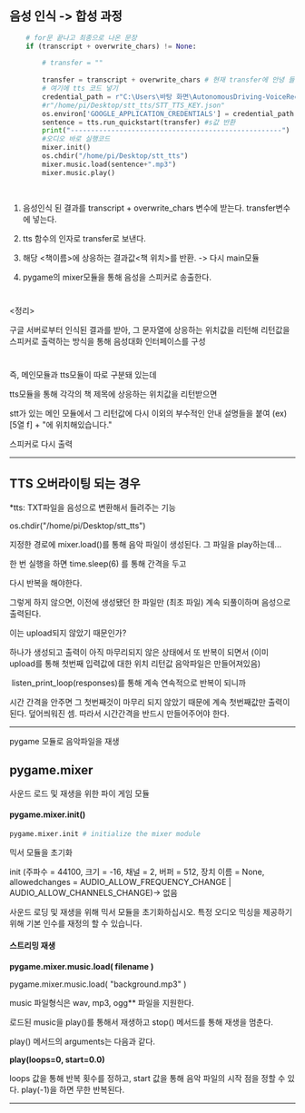 ## 음성 인식 -> 합성 과정

```python
    # for문 끝나고 최종으로 나온 문장
    if (transcript + overwrite_chars) != None: 
       
        # transfer = ""
       
        transfer = transcript + overwrite_chars # 현재 transfer에 안녕 들어있음
        # 여기에 tts 코드 넣기
        credential_path = r"C:\Users\바탕 화면\AutonomousDriving-VoiceRecognition-AI-Robot\Voice Conversation Interface/STT_TTS_KEY.json"
        #r"/home/pi/Desktop/stt_tts/STT_TTS_KEY.json"
        os.environ['GOOGLE_APPLICATION_CREDENTIALS'] = credential_path
        sentence = tts.run_quickstart(transfer) #s값 반환
        print("----------------------------------------------------")
        #오디오 바로 실행코드
        mixer.init()
        os.chdir("/home/pi/Desktop/stt_tts")
        mixer.music.load(sentence+".mp3")
        mixer.music.play()

        
```

1. 음성인식 된 결과를 transcript + overwrite_chars 변수에 받는다. transfer변수에 넣는다.

2. tts 함수의 인자로 transfer로 보낸다.

3. 해당 <책이름>에 상응하는 결과값<책 위치>를 반환. -> 다시 main모듈

4. pygame의 mixer모듈을 통해  음성을 스피커로 송출한다.

#

<정리>

구글 서버로부터 인식된 결과를 받아, 그 문자열에 상응하는 위치값을 리턴해  리턴값을 스피커로 출력하는 방식을 통해  음성대화 인터페이스를 구성

#

즉, 메인모듈과 tts모듈이 따로 구분돼 있는데

tts모듈을 통해  각각의 책 제목에 상응하는 위치값을 리턴받으면

stt가 있는 메인 모듈에서  그 리턴값에 다시 이외의 부수적인 안내 설명들을 붙여  (ex) [5열 f] + "에 위치해있습니다."

스피커로 다시 출력

---

## TTS 오버라이팅 되는 경우

*tts: TXT파일을 음성으로 변환해서 들려주는 기능



<TTS>

os.chdir("/home/pi/Desktop/stt_tts") 

지정한 경로에 mixer.load()를 통해 음악 파일이 생성된다. 그 파일을 play하는데... 

한 번 실행을 하면  time.sleep(6) 를 통해 간격을 두고

다시 반복을 해야한다.



그렇게 하지 않으면, 이전에 생성됐던 한 파일만 (최초 파일) 계속 되풀이하며 음성으로 출력된다.

이는 upload되지 않았기 때문인가?

하나가 생성되고 출력이 아직 마무리되지 않은 상태에서 또 반복이 되면서 (이미 upload를 통해 첫번째 입력값에 대한 위치 리턴값 음악파일은 만들어져있음)



​    listen_print_loop(responses)를 통해  계속 연속적으로 반복이 되니까

시간 간격을 안주면  그 첫번째것이 마무리 되지 않았기 때문에 계속 첫번째값만 출력이 된다. 덮어씌워진 셈. 따라서 시간간격을 반드시 만들어주어야 한다.

---

pygame 모듈로 음악파일을 재생

## pygame.mixer

사운드 로드 및 재생을 위한 파이 게임 모듈

#### pygame.mixer.init()

```python
pygame.mixer.init # initialize the mixer module
```

믹서 모듈을 초기화

init (주파수 = 44100, 크기 = -16, 채널 = 2, 버퍼 = 512, 장치 이름 = None, allowedchanges = AUDIO_ALLOW_FREQUENCY_CHANGE | AUDIO_ALLOW_CHANNELS_CHANGE)-> 없음

사운드 로딩 및 재생을 위해 믹서 모듈을 초기화하십시오. 특정 오디오 믹싱을 제공하기 위해 기본 인수를 재정의 할 수 있습니다.

#### 스트리밍 재생

**pygame.mixer.music.load( filename )**

pygame.mixer.music.load( "background.mp3" )

music 파일형식은 wav, mp3, ogg** 파일을 지원한다.

로드된 music을 play()를 통해서 재생하고 stop() 메서드를 통해 재생을 멈춘다.

 

play() 메서드의 arguments는 다음과 같다.

**play(loops=0, start=0.0)**

loops 값을 통해 반복 횟수를 정하고, start 값을 통해 음악 파일의 시작 점을 정할 수 있다. play(-1)을 하면 무한 반복된다.

---
